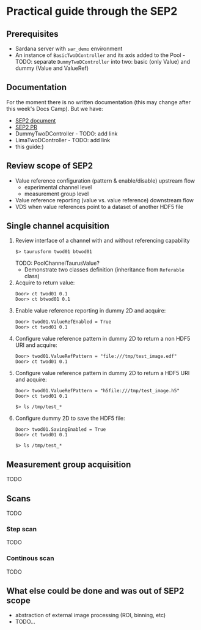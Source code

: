 # Practical guide through the SEP2

## Prerequisites

* Sardana server with `sar_demo` environment
* An instance of `BasicTwoDController` and its axis added to the Pool - TODO: separate `DummyTwoDController` into two: basic (only Value) and dummy (Value and ValueRef)

## Documentation

For the moment there is no written documentation (this may change after this week's Docs Camp). But we have:

* [SEP2 document](https://github.com/reszelaz/sardana/blob/sep2/doc/source/sep/SEP2.md)
* [SEP2 PR](https://github.com/sardana-org/sardana/pull/775)
* DummyTwoDController - TODO: add link
* LimaTwoDController - TODO: add link
* this guide:)

## Review scope of SEP2

* Value reference configuration (pattern & enable/disable) upstream flow
    * experimental channel level
    * measurement group level
* Value reference reporting (value vs. value reference) downstream flow
* VDS when value references point to a dataset of another HDF5 file

## Single channel acquisition

1. Review interface of a channel with and without referencing capability
   ```
   $> taurusform twod01 btwod01
   ```
   TODO: PoolChannelTaurusValue?
   * Demonstrate two classes definition (inheritance from `Referable` class)
2. Acquire to return value:
   ```
   Door> ct twod01 0.1
   Door> ct btwod01 0.1
   ```
3. Enable value reference reporting in dummy 2D and acquire:
   ```
   Door> twod01.ValueRefEnabled = True
   Door> ct twod01 0.1
   ```
5. Configure value reference pattern in dummy 2D to return a non HDF5 URI and acquire:
   ```
   Door> twod01.ValueRefPattern = "file:///tmp/test_image.edf"
   Door> ct twod01 0.1
   ```
6. Configure value reference pattern in dummy 2D to return a HDF5 URI and acquire:
   ```
   Door> twod01.ValueRefPattern = "h5file:///tmp/test_image.h5"
   Door> ct twod01 0.1
   ```
   ```
   $> ls /tmp/test_*
   ```
7. Configure dummy 2D to save the HDF5 file:
   ```
   Door> twod01.SavingEnabled = True
   Door> ct twod01 0.1
   ```
   ```
   $> ls /tmp/test_*
   ```
   
## Measurement group acquisition

TODO

## Scans

TODO

### Step scan

TODO

### Continous scan

TODO

## What else could be done and was out of SEP2 scope

* abstraction of external image processing (ROI, binning, etc)
* TODO...
